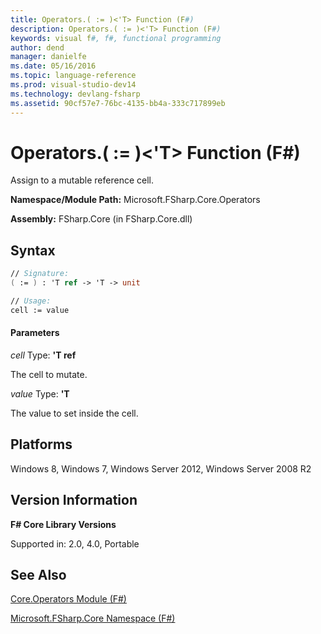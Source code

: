 ```yaml
---
title: Operators.( := )<'T> Function (F#)
description: Operators.( := )<'T> Function (F#)
keywords: visual f#, f#, functional programming
author: dend
manager: danielfe
ms.date: 05/16/2016
ms.topic: language-reference
ms.prod: visual-studio-dev14
ms.technology: devlang-fsharp
ms.assetid: 90cf57e7-76bc-4135-bb4a-333c717899eb 
---
```


# Operators.( := )<'T> Function (F#)

Assign to a mutable reference cell.

**Namespace/Module Path:** Microsoft.FSharp.Core.Operators

**Assembly:** FSharp.Core (in FSharp.Core.dll)


## Syntax

```fsharp
// Signature:
( := ) : 'T ref -> 'T -> unit

// Usage:
cell := value
```

#### Parameters
*cell*
Type: **'T ref**


The cell to mutate.


*value*
Type: **'T**


The value to set inside the cell.

## Platforms
Windows 8, Windows 7, Windows Server 2012, Windows Server 2008 R2

## Version Information
**F# Core Library Versions**

Supported in: 2.0, 4.0, Portable

## See Also
[Core.Operators Module &#40;F&#35;&#41;](Core.Operators-Module-%5BFSharp%5D.md)

[Microsoft.FSharp.Core Namespace &#40;F&#35;&#41;](Microsoft.FSharp.Core-Namespace-%5BFSharp%5D.md)